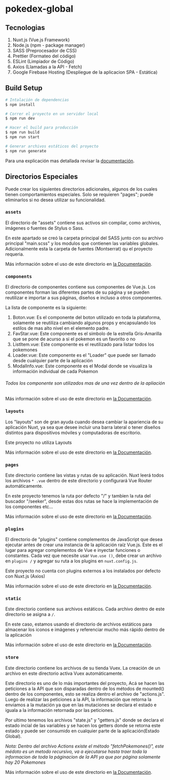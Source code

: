 # pokedex-global

## Tecnologias
1. Nuxt.js (Vue.js Framework)
2. Node.js (npm - package manager)
3. SASS (Preprocesador de CSS)
4. Prettier (Formateo del código)
5. ESLint (Limpiador de Código)
6. Axios (Llamadas a la API - Fetch)
7. Google Firebase Hosting (Despliegue de la aplicacion SPA - Estática)

## Build Setup

```bash
# Intalación de dependencias
$ npm install

# Correr el proyecto en un servidor local
$ npm run dev

# Hacer el build para producción
$ npm run build
$ npm run start

# Generar archivos estáticos del proyecto
$ npm run generate
```

Para una explicación mas detallada revisar la [documentación](https://nuxtjs.org).

## Directorios Especiales

Puede crear los siguientes directorios adicionales, algunos de los cuales tienen comportamientos especiales. Solo se requieren "pages"; puede eliminarlos si no desea utilizar su funcionalidad.

### `assets`

El directorio de "assets" contiene sus activos sin compilar, como archivos, imágenes o fuentes de Stylus o Sass.

En este apartado se creó la carpeta principal del SASS junto con su archivo principal "main.scss" y los modulos que contienen las  variables globales. Adicionalmente esta la carpeta de fuentes (Montserrat) qu el proyecto requeria.

Más información sobre el uso de este directorio en [la Documentación](https://nuxtjs.org/docs/2.x/directory-structure/assets).

### `components`

El directorio de componentes contiene sus componentes de Vue.js. Los componentes forman las diferentes partes de su página y se pueden reutilizar e importar a sus páginas, diseños e incluso a otros componentes.

La lista de componente es la siguiente:
1. Boton.vue: Es el componente del boton utilizado en toda la plataforma, solamente se reutiliza cambiando algunos props y encapsulando los estilos de mas alto nivel en el elemento padre.
2. FavStar.vue: Este componente es el símbolo de la estrella Gris-Amarilla que se pone de acurso a si el pokemon es un favorito o no
3. ListItem.vue: Este componente es el reutilizado para listar todos los pokemones
4. Loader.vue: Este componente es el "Loader" que puede ser llamado desde cualquier parte de la aplicación 
5. ModalInfo.vue: Este componente es el Modal donde se visualiza la información individual de cada Pokemon

###### Todos los componente son utilizados mas de una vez dentro de la apliación

Más información sobre el uso de este directorio en [la Documentación](https://nuxtjs.org/docs/2.x/directory-structure/components).

### `layouts`

Los "layouts" son de gran ayuda cuando desea cambiar la apariencia de su aplicación Nuxt, ya sea que desee incluir una barra lateral o tener diseños distintos para dispositivos móviles y computadoras de escritorio.

Este proyecto no utiliza Layouts

Más información sobre el uso de este directorio en [la Documentación](https://nuxtjs.org/docs/2.x/directory-structure/layouts).


### `pages`

Este directorio contiene las vistas y rutas de su aplicación. Nuxt leerá todos los archivos `* .vue` dentro de este directorio y configurará Vue Router automáticamente.

En este proyecto tenemos la ruta por defecto "/" y tambien la ruta del buscador "/seeker", desde estas dos rutas se hace la implementación de los componentes etc...

Más información sobre el uso de este directorio en [la Documentación](https://nuxtjs.org/docs/2.x/get-started/routing).

### `plugins`

El directorio de "plugins" contiene complementos de JavaScript que desea ejecutar antes de crear una instancia de la aplicación raíz Vue.js. Este es el lugar para agregar complementos de Vue e inyectar funciones o constantes. Cada vez que necesite usar `Vue.use ()`, debe crear un archivo en `plugins /` y agregar su ruta a los plugins en `nuxt.config.js`.

Este proyecto no cuenta con plugins externos a los instalados por defecto con Nuxt.js (Axios)

Más información sobre el uso de este directorio en [la Documentación](https://nuxtjs.org/docs/2.x/directory-structure/plugins).

### `static`

Este directorio contiene sus archivos estáticos. Cada archivo dentro de este directorio se asigna a `/`.

En este caso, estamos usando el directorio de archivos estáticos para almacenar los iconos e imágenes y referenciar mucho más rápido dentro de la aplicación

Más información sobre el uso de este directorio en [la Documentación](https://nuxtjs.org/docs/2.x/directory-structure/static).

### `store`

Este directorio contiene los archivos de su tienda Vuex. La creación de un archivo en este directorio activa Vuex automáticamente.

Este directorio es uno de lo más importantes del proyecto, Acá se hacen las peticiones a la API que son disparadas dentro de los métodos de mounted() dentro de los componentes, esto se realiza dentro el archivo de "actions.js". Luego de realizar las peticiones a la API, la información que retorna la enviamos a la mutación ya que en las mutaciones se declara el estado e iguala a la información retornada por las peticiones. 

Por ultimo tenemos los archivos "state.js" y "getters.js" donde se declara el estado incial de las variables y se hacen los getters donde se retorna este estado y puede ser consumido en cualquier parte de la aplicación(Estado Global).

*Nota: Dentro del archivo Actions existe el método "fetchPokemones()", este médoto es un metodo recursivo, va a ejecutarse hasta traer toda la informacion de toda la páginacion de la API ya que por página solamente hay 20 Pokemones*

Más información sobre el uso de este directorio en [la Documentación](https://nuxtjs.org/docs/2.x/directory-structure/store).
